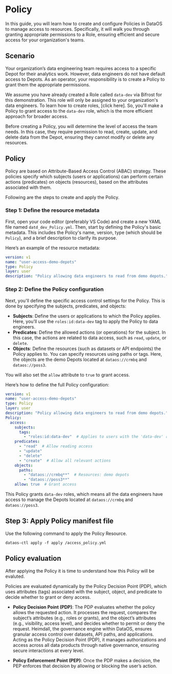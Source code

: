 # Policy

In this guide, you will learn how to create and configure Policies in DataOS to manage access to resources. Specifically, it will walk you through granting appropriate permissions to a Role, ensuring efficient and secure access for your organization's teams.

## Scenario

Your organization’s data engineering team requires access to a specific Depot for their analytics work. However, data engineers do not have default access to Depots. As an operator, your responsibility is to create a Policy to grant them the appropriate permissions.

We assume you have already created a Role called `data-dev` via Bifrost for this demonstration. This role will only be assigned to your organization's data engineers. To learn how to create roles, [click here]. So, you'll make a Policy to grant access to the `data-dev` role, which is the more efficient approach for broader access.

Before creating a Policy, you will determine the level of access the team needs. In this case, they require permission to read, create, update, and delete data from the Depot, ensuring they cannot modify or delete any resources.


## Policy

Policy are based on Attribute-Based Access Control (ABAC) strategy. These policies specify which subjects (users or applications) can perform certain actions (predicates) on objects (resources), based on the attributes associated with them.

Following are the steps to create and apply the Policy.

### **Step 1: Define the resource metadata**

First, open your code editor (preferably VS Code) and create a new YAML file named `datd_dev_Policy.yml`. Then, start by defining the Policy's basic metadata. This includes the Policy's name, version, type (which should be `Policy`), and a brief description to clarify its purpose.

Here’s an example of the resource metadata:

```yaml
version: v1
name: "user-access-demo-depots"
type: Policy
layer: user
description: "Policy allowing data engineers to read from demo depots."
```

### **Step 2: Define the Policy configuration**

Next, you'll define the specific access control settings for the Policy. This is done by specifying the subjects, predicates, and objects:

- **Subjects**: Define the users or applications to which the Policy applies. Here, you’ll use the `roles:id:data-dev` tag to apply the Policy to data engineers.
- **Predicates**: Define the allowed actions (or operations) for the subject. In this case, the actions are related to data access, such as `read`, `update`, or `delete`.
- **Objects**: Define the resources (such as datasets or API endpoints) the Policy applies to. You can specify resources using paths or tags. Here, the objects are the demo Depots located at `dataos://crmbq` and `dataos://poss3`.

You will also set the `allow` attribute to `true` to grant access.

Here’s how to define the full Policy configuration:

```yaml
version: v1
name: "user-access-demo-depots"
type: Policy
layer: user
description: "Policy allowing data engineers to read from demo depots."
Policy:
  access:
    subjects:
      tags:
        - "roles:id:data-dev"  # Applies to users with the 'data-dev' role
    predicates:
      - "read"  # Allow reading access
      - "update"
      - "delete"
      - "create"  # Allow all relevant actions
    objects:
      paths:
        - "dataos://crmbq**"  # Resources: demo depots
        - "dataos://poss3**"
    allow: true  # Grant access

```

This Policy grants `data-dev` roles, which means all the data engineers have access to manage the Depots located at `dataos://crmbq` and `dataos://poss3`.

## **Step 3: Apply Policy manifest file**

Use the following command to apply the Policy Resource.

```
dataos-ctl apply -f apply /access_policy.yml
```

## Policy evaluation

After applying the Policy it is time to understand how this Policy will be evaluted.

Policies are evaluated dynamically by the Policy Decision Point (PDP), which uses attributes (tags) associated with the subject, object, and predicate to decide whether to grant or deny access.

- **Policy Decision Point (PDP)**: The PDP evaluates whether the policy allows the requested action. It processes the request, compares the subject’s attributes (e.g., roles or grants), and the object’s attributes (e.g., visibility, access level), and decides whether to permit or deny the request. Heimdall, the governance engine within DataOS, ensures granular access control over datasets, API paths, and applications. Acting as the Policy Decision Point (PDP), it manages authorizations and access across all data products through native governance, ensuring secure interactions at every level.

- **Policy Enforcement Point (PEP)**: Once the PDP makes a decision, the PEP enforces that decision by allowing or blocking the user’s action.